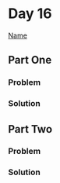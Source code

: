 # Day 16

[Name](https://adventofcode.com/2024/day/16)

## Part One

### Problem

### Solution

## Part Two

### Problem

### Solution
